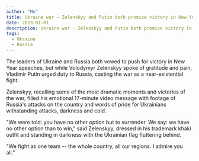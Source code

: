 ```yaml
---
author: "Me"
title: Ukraine war - Zelenskyy and Putin both promise victory in New Year speeches
date: 2023-01-01
description: Ukraine war - Zelenskyy and Putin both promise victory in New Year speeches
tags:
  - Ukraine
  - Russia
---
```


The leaders of Ukraine and Russia both vowed to push for victory in New Year speeches, but while Volodymyr Zelenskyy spoke of gratitude and pain, Vladimir Putin urged duty to Russia, casting the war as a near-existential fight.

Zelenskyy, recalling some of the most dramatic moments and victories of the war, filled his emotional 17-minute video message with footage of Russia's attacks on the country and words of pride for Ukrainians withstanding attacks, darkness and cold.

"We were told: you have no other option but to surrender. We say: we have no other option than to win," said Zelenskyy, dressed in his trademark khaki outfit and standing in darkness with the Ukrainian flag fluttering behind.

"We fight as one team -- the whole country, all our regions. I admire you all."


